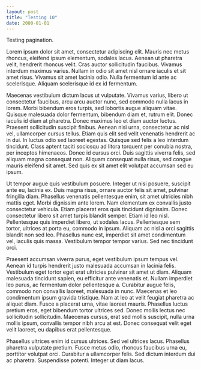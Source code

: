 ```yaml
---
layout: post
title: "Testing 10"
date: 2000-01-01
---
```


Testing pagination.

Lorem ipsum dolor sit amet, consectetur adipiscing elit. Mauris nec metus rhoncus, eleifend ipsum elementum, sodales lacus. Aenean ut pharetra velit, hendrerit rhoncus velit. Cras auctor sollicitudin faucibus. Vivamus interdum maximus varius. Nullam in odio sit amet nisl ornare iaculis et sit amet risus. Vivamus sit amet lacinia odio. Nulla fermentum id ante ac scelerisque. Aliquam scelerisque id ex id fermentum.

Maecenas vestibulum dictum lacus ut vulputate. Vivamus varius, libero ut consectetur faucibus, arcu arcu auctor nunc, sed commodo nulla lacus in lorem. Morbi bibendum eros turpis, sed lobortis augue aliquam vitae. Quisque malesuada dolor fermentum, bibendum diam et, rutrum elit. Donec iaculis id diam at pharetra. Donec maximus leo et diam auctor luctus. Praesent sollicitudin suscipit finibus. Aenean nisi urna, consectetur ac nisl vel, ullamcorper cursus tellus. Etiam quis elit sed velit venenatis hendrerit ac in dui. In luctus odio sed laoreet egestas. Quisque sed felis a leo interdum tincidunt. Class aptent taciti sociosqu ad litora torquent per conubia nostra, per inceptos himenaeos. Donec id cursus orci. Duis sagittis viverra felis, sed aliquam magna consequat non. Aliquam consequat nulla risus, sed congue mauris eleifend sit amet. Sed quis ex sit amet elit volutpat accumsan sed eu ipsum.

Ut tempor augue quis vestibulum posuere. Integer ut nisi posuere, suscipit ante eu, lacinia ex. Duis magna risus, ornare auctor felis sit amet, pulvinar fringilla diam. Phasellus venenatis pellentesque enim, sit amet ultricies nibh mattis eget. Morbi dignissim ante lorem. Nam elementum ex convallis justo consectetur vehicula. Etiam placerat eros quis tincidunt dignissim. Donec consectetur libero sit amet turpis blandit semper. Etiam id leo nisl. Pellentesque quis imperdiet libero, ut sodales lacus. Pellentesque sem tortor, ultrices at porta eu, commodo in ipsum. Aliquam ac nisl a orci sagittis blandit non sed leo. Phasellus nunc est, imperdiet sit amet condimentum vel, iaculis quis massa. Vestibulum tempor tempor varius. Sed nec tincidunt orci.

Praesent accumsan viverra purus, eget vestibulum ipsum tempus vel. Aenean id turpis hendrerit justo malesuada accumsan in lacinia felis. Vestibulum eget tortor eget erat ultricies pulvinar sit amet ut diam. Aliquam malesuada tincidunt sapien, eu efficitur ante venenatis et. Nullam imperdiet leo purus, ac fermentum dolor pellentesque a. Curabitur augue felis, commodo non convallis laoreet, malesuada in nunc. Maecenas et leo condimentum ipsum gravida tristique. Nam at leo at velit feugiat pharetra ac aliquet diam. Fusce a placerat urna, vitae laoreet mauris. Phasellus luctus pretium eros, eget bibendum tortor ultrices sed. Donec mollis lectus nec sollicitudin sollicitudin. Maecenas cursus, erat sed mollis suscipit, nulla urna mollis ipsum, convallis tempor nibh arcu at est. Donec consequat velit eget velit laoreet, eu dapibus erat pellentesque.

Phasellus ultrices enim id cursus ultrices. Sed vel ultrices lacus. Phasellus pharetra vulputate pretium. Fusce metus odio, rhoncus faucibus urna eu, porttitor volutpat orci. Curabitur a ullamcorper felis. Sed dictum interdum dui ac pharetra. Suspendisse potenti. Integer ut diam lacus.